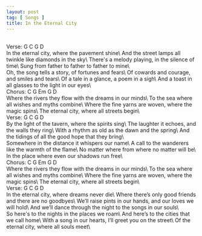 ```yaml
---
layout: post
tag: [ Songs ]
title: In the Eternal City
---
```

<br/>
Verse:  G   C   G   D
<br/>
In the eternal city, where the pavement shine\
And the street lamps all twinkle like diamonds in the sky\
There's a melody playing, in the silence of time\
Sung from father to father to father to mine\
<br/>
Oh, the song tells a story, of fortunes and fears\
Of cowards and courage, and smiles and tears\
Of a tale in a glance, a poem in a sigh\
And a toast in all glasses to the light in our eyes\
<br/>
Chorus:  C   G   Em  G   D
<br/>
Where the rivers they flow with the dreams in our minds\
To the sea where all wishes and myths combine\
Where the fine yarns are woven, where the magic spins\
The eternal city, where all streets begin\
<br/>
Verse:  G   C   G   D
<br/>
By the light of the tavern, where the spirits sing\
The laughter it echoes, and the walls they ring\
With a rhythm as old as the dawn and the spring\
And the tidings of all the good hope that they bring\
<br/>
Somewhere in the distance it whispers our name\
A call to the wanderers like the warmth of the flame\
No matter where from where no matter will be\
In the place where even our shadows run free\
<br/>
Chorus:  C   G   Em  G   D
<br/>
Where the rivers they flow with the dreams in our minds\
To the sea where all wishes and myths combine\
Where the fine yarns are woven, where the magic spins\
The eternal city, where all streets begin\
<br/>
Verse:  G   C   G   D
<br/>
In the eternal city, where dreams never die\
Where there’s only good friends and there are no goodbyes\
We’ll raise pints in our hands, and our loves we will hold\
And we’ll dance through the night to the songs in our souls\
<br/>
So here's to the nights in the places we roam\
And here’s to the cities that we call home\
With a song in our hearts, I’ll greet you on the street\
Of the eternal city, where all souls meet\
